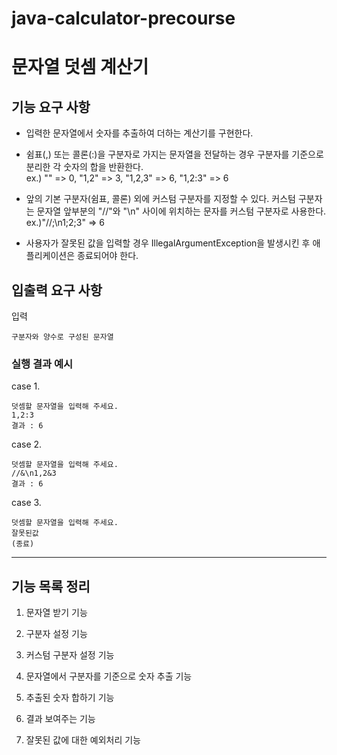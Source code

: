 # java-calculator-precourse

# 문자열 덧셈 계산기 

## 기능 요구 사항

* 입력한 문자열에서 숫자를 추출하여 더하는 계산기를 구현한다.

* 쉼표(,) 또는 콜론(:)을 구분자로 가지는 문자열을 전달하는 경우 구분자를 기준으로 분리한 각 숫자의 합을 반환한다. <br> ex.) "" => 0, "1,2" => 3, "1,2,3" => 6, "1,2:3" => 6

* 앞의 기본 구분자(쉼표, 콜론) 외에 커스텀 구분자를 지정할 수 있다. 커스텀 구분자는 문자열 앞부분의 "//"와 "\n" 사이에 위치하는 문자를 커스텀 구분자로 사용한다.<br> ex.)"//;\n1;2;3" => 6

* 사용자가 잘못된 값을 입력할 경우 IllegalArgumentException을 발생시킨 후 애플리케이션은 종료되어야 한다.

## 입출력 요구 사항
입력

    구분자와 양수로 구성된 문자열

### 실행 결과 예시

case 1.

    덧셈할 문자열을 입력해 주세요.
    1,2:3
    결과 : 6

case 2.

    덧셈할 문자열을 입력해 주세요.
    //&\n1,2&3
    결과 : 6

case 3.

    덧셈할 문자열을 입력해 주세요.
    잘못된값
    (종료)

---
## 기능 목록 정리

1. 문자열 받기 기능

2. 구분자 설정 기능

3. 커스텀 구분자 설정 기능

4. 문자열에서 구분자를 기준으로 숫자 추출 기능

5. 추출된 숫자 합하기 기능

6. 결과 보여주는 기능

7. 잘못된 값에 대한 예외처리 기능



